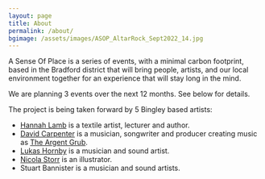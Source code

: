 ```yaml
---
layout: page
title: About
permalink: /about/
bgimage: /assets/images/ASOP_AltarRock_Sept2022_14.jpg
---
```


A Sense Of Place is a series of events, with a minimal carbon footprint, based in the Bradford district that will bring people, artists, and our local environment together for an experience that will stay long in the mind.

We are planning 3 events over the next 12 months. See below for details.

The project is being taken forward by 5 Bingley based artists: 

* [Hannah Lamb](https://www.hannahlamb.co.uk/) is a textile artist, lecturer and author.  
* [David Carpenter](https://theargentgrub.co.uk/) is a musician, songwriter and producer creating music as [The Argent Grub](https://theargentgrub.co.uk/).  
* [Lukas Hornby](https://grst1.bandcamp.com/music) is a musician and sound artist.  
* [Nicola Storr](https://www.instagram.com/nicolourok/) is an illustrator.  
* Stuart Bannister is a musician and sound artists.  
